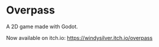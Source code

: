 # Overpass
A 2D game made with Godot.

Now available on itch.io: https://windysilver.itch.io/overpass
